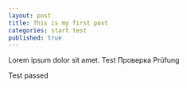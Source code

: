 ```yaml
---
layout: post
title: This is my first post
categories: start test
published: true
---
```


Lorem ipsum dolor sit amet.
Test
Проверка
Prüfung

Test passed
